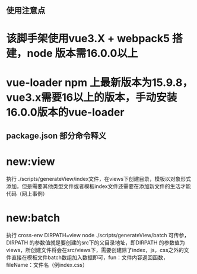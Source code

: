 <!--
 * @Author: your name
 * @Date: 2021-11-08 11:13:44
 * @LastEditTime: 2021-11-08 16:03:38
 * @LastEditors: Please set LastEditors
 * @Description: In User Settings Edit
 * @FilePath: \electronicContract-H5g:\BaiduNetdiskDownload\资料\资料\demo\MYCLI\readme.md
-->
## 使用注意点
# 该脚手架使用vue3.X + webpack5 搭建，node 版本需16.0.0以上
# vue-loader npm 上最新版本为15.9.8，vue3.x需要16以上的版本，手动安装16.0.0版本的vue-loader
## package.json 部分命令释义
# new:view
执行 ./scripts/generateView/index文件，在views下创建目录，模板以对象形式添加，但是需要其他类型文件或者模板index文件还需要在添加新文件的生活才能代码（网上事例）
# new:batch
执行 cross-env DIRPATH=view node  ./scripts/generateView/batch
可传参，DIRPATH 的参数值就是要创建的src下的父目录地址，即DIRPATH 的参数值为views，所创建文件将会在src/views下，需要创建除了index，js，css之外的文件直接在模板文件batch数组加入数据即可，fun：文件内容返回函数，fileName：文件名（例index.css）